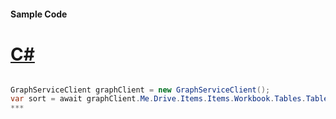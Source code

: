 #### Sample Code
# [C#](#tab/c-sharp)

```C#

GraphServiceClient graphClient = new GraphServiceClient();
var sort = await graphClient.Me.Drive.Items.Items.Workbook.Tables.Tables.Sort.Request().GetAsync();
*** 

```